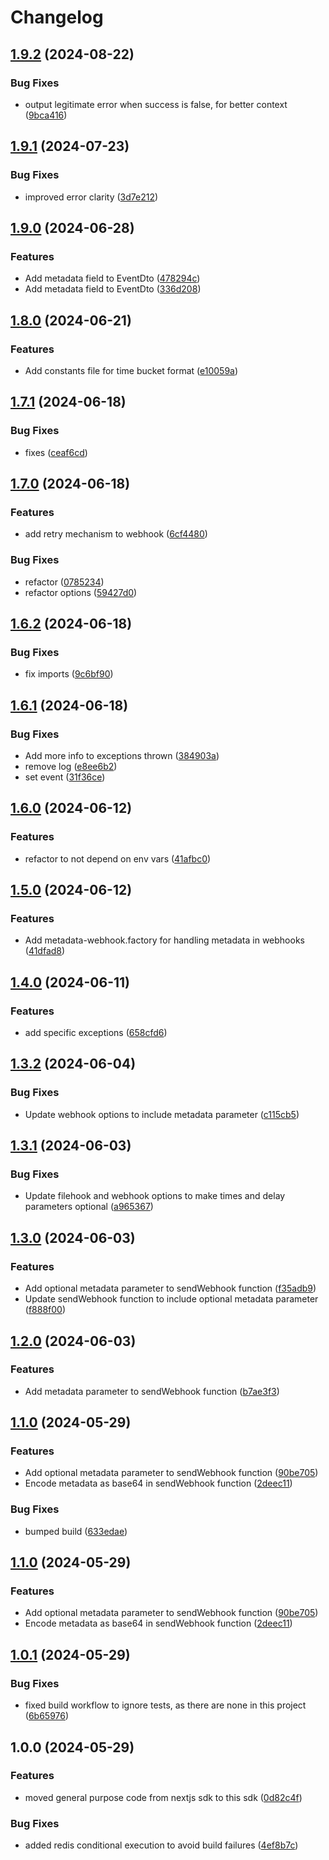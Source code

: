 # Changelog

## [1.9.2](https://github.com/flowcore-io/library-sdk-transformer-core-ts/compare/v1.9.1...v1.9.2) (2024-08-22)


### Bug Fixes

* output legitimate error when success is false, for better context ([9bca416](https://github.com/flowcore-io/library-sdk-transformer-core-ts/commit/9bca4169a09a5b45859c70f20f42fc8980ae93ba))

## [1.9.1](https://github.com/flowcore-io/library-sdk-transformer-core-ts/compare/v1.9.0...v1.9.1) (2024-07-23)


### Bug Fixes

* improved error clarity ([3d7e212](https://github.com/flowcore-io/library-sdk-transformer-core-ts/commit/3d7e2126edab4daea4edd2849d687df639eb8e21))

## [1.9.0](https://github.com/flowcore-io/library-sdk-transformer-core-ts/compare/v1.8.0...v1.9.0) (2024-06-28)


### Features

* Add metadata field to EventDto ([478294c](https://github.com/flowcore-io/library-sdk-transformer-core-ts/commit/478294c51d606260093e35ab20f6d6e9d374d9ae))
* Add metadata field to EventDto ([336d208](https://github.com/flowcore-io/library-sdk-transformer-core-ts/commit/336d208ac32feaacb363a96bba40381b5be47466))

## [1.8.0](https://github.com/flowcore-io/library-sdk-transformer-core-ts/compare/v1.7.1...v1.8.0) (2024-06-21)


### Features

* Add constants file for time bucket format ([e10059a](https://github.com/flowcore-io/library-sdk-transformer-core-ts/commit/e10059a248b8457b4fa93420cf8163ff283e7c43))

## [1.7.1](https://github.com/flowcore-io/library-sdk-transformer-core-ts/compare/v1.7.0...v1.7.1) (2024-06-18)


### Bug Fixes

* fixes ([ceaf6cd](https://github.com/flowcore-io/library-sdk-transformer-core-ts/commit/ceaf6cda1288f60aa40e25fa7854c0b88fa61788))

## [1.7.0](https://github.com/flowcore-io/library-sdk-transformer-core-ts/compare/v1.6.2...v1.7.0) (2024-06-18)


### Features

* add retry mechanism to webhook ([6cf4480](https://github.com/flowcore-io/library-sdk-transformer-core-ts/commit/6cf44808e7a836357262396be696f50445dd40e6))


### Bug Fixes

* refactor ([0785234](https://github.com/flowcore-io/library-sdk-transformer-core-ts/commit/078523428828d292a37710288a748b27cd7a2f7d))
* refactor options ([59427d0](https://github.com/flowcore-io/library-sdk-transformer-core-ts/commit/59427d0985b1c10ee7bdbca285fee7d0b3f8a329))

## [1.6.2](https://github.com/flowcore-io/library-sdk-transformer-core-ts/compare/v1.6.1...v1.6.2) (2024-06-18)


### Bug Fixes

* fix imports ([9c6bf90](https://github.com/flowcore-io/library-sdk-transformer-core-ts/commit/9c6bf90070f1d0851d8a8e8c7da3f0cbdf9f988f))

## [1.6.1](https://github.com/flowcore-io/library-sdk-transformer-core-ts/compare/v1.6.0...v1.6.1) (2024-06-18)


### Bug Fixes

* Add more info to exceptions thrown ([384903a](https://github.com/flowcore-io/library-sdk-transformer-core-ts/commit/384903a4f1a111c126670e8970d8bbd47e3b4a52))
* remove log ([e8ee6b2](https://github.com/flowcore-io/library-sdk-transformer-core-ts/commit/e8ee6b272af772fb5ddb8d139f30d1628c93af3b))
* set event ([31f36ce](https://github.com/flowcore-io/library-sdk-transformer-core-ts/commit/31f36cee58e798e752a1ed22d9d59f34125787c3))

## [1.6.0](https://github.com/flowcore-io/library-sdk-transformer-core-ts/compare/v1.5.0...v1.6.0) (2024-06-12)


### Features

* refactor to not depend on env vars ([41afbc0](https://github.com/flowcore-io/library-sdk-transformer-core-ts/commit/41afbc0f7939e48976c936db56ad1e6dfd449f9c))

## [1.5.0](https://github.com/flowcore-io/library-sdk-transformer-core-ts/compare/v1.4.0...v1.5.0) (2024-06-12)


### Features

* Add metadata-webhook.factory for handling metadata in webhooks ([41dfad8](https://github.com/flowcore-io/library-sdk-transformer-core-ts/commit/41dfad8da58661b8a71674f8699f1fe0d6a92f8e))

## [1.4.0](https://github.com/flowcore-io/library-sdk-transformer-core-ts/compare/v1.3.2...v1.4.0) (2024-06-11)


### Features

* add specific exceptions ([658cfd6](https://github.com/flowcore-io/library-sdk-transformer-core-ts/commit/658cfd6be3b42cad1237ec3d340125e3f8157e79))

## [1.3.2](https://github.com/flowcore-io/library-sdk-transformer-core-ts/compare/v1.3.1...v1.3.2) (2024-06-04)


### Bug Fixes

* Update webhook options to include metadata parameter ([c115cb5](https://github.com/flowcore-io/library-sdk-transformer-core-ts/commit/c115cb50365a20c2f86194ac9e849597db40c2ed))

## [1.3.1](https://github.com/flowcore-io/library-sdk-transformer-core-ts/compare/v1.3.0...v1.3.1) (2024-06-03)


### Bug Fixes

* Update filehook and webhook options to make times and delay parameters optional ([a965367](https://github.com/flowcore-io/library-sdk-transformer-core-ts/commit/a965367b7f584bf625cb35552984e92a754edd5f))

## [1.3.0](https://github.com/flowcore-io/library-sdk-transformer-core-ts/compare/v1.2.0...v1.3.0) (2024-06-03)


### Features

* Add optional metadata parameter to sendWebhook function ([f35adb9](https://github.com/flowcore-io/library-sdk-transformer-core-ts/commit/f35adb9b537d9d568f2f0e7d25d381e18ccc2f62))
* Update sendWebhook function to include optional metadata parameter ([f888f00](https://github.com/flowcore-io/library-sdk-transformer-core-ts/commit/f888f00cbe143e5d21cd7fb237dc1d9e65dad203))

## [1.2.0](https://github.com/flowcore-io/library-sdk-transformer-core-ts/compare/v1.1.0...v1.2.0) (2024-06-03)


### Features

* Add metadata parameter to sendWebhook function ([b7ae3f3](https://github.com/flowcore-io/library-sdk-transformer-core-ts/commit/b7ae3f3e30504eb2a28aded481e2485b2d184d44))

## [1.1.0](https://github.com/flowcore-io/library-sdk-transformer-core-ts/compare/v1.0.1...v1.1.0) (2024-05-29)


### Features

* Add optional metadata parameter to sendWebhook function ([90be705](https://github.com/flowcore-io/library-sdk-transformer-core-ts/commit/90be7058273e8dc2e3cb7d36d062b96bc572dc57))
* Encode metadata as base64 in sendWebhook function ([2deec11](https://github.com/flowcore-io/library-sdk-transformer-core-ts/commit/2deec11f01c901a09b39db45a045bc948e3b2100))


### Bug Fixes

* bumped build ([633edae](https://github.com/flowcore-io/library-sdk-transformer-core-ts/commit/633edae79ad14678de81addbec9538d48ac4de64))

## [1.1.0](https://github.com/flowcore-io/library-sdk-transformer-core-ts/compare/v1.0.1...v1.1.0) (2024-05-29)



### Features

* Add optional metadata parameter to sendWebhook function ([90be705](https://github.com/flowcore-io/library-sdk-transformer-core-ts/commit/90be7058273e8dc2e3cb7d36d062b96bc572dc57))
* Encode metadata as base64 in sendWebhook function ([2deec11](https://github.com/flowcore-io/library-sdk-transformer-core-ts/commit/2deec11f01c901a09b39db45a045bc948e3b2100))

## [1.0.1](https://github.com/flowcore-io/library-sdk-transformer-core-ts/compare/v1.0.0...v1.0.1) (2024-05-29)


### Bug Fixes

* fixed build workflow to ignore tests, as there are none in this project ([6b65976](https://github.com/flowcore-io/library-sdk-transformer-core-ts/commit/6b65976aedb857381fca9c97d9490d370b975ab5))

## 1.0.0 (2024-05-29)


### Features

* moved general purpose code from nextjs sdk to this sdk ([0d82c4f](https://github.com/flowcore-io/library-sdk-transformer-core-ts/commit/0d82c4fb33be6214a20a55ef7e535e5a90bbbd2a))


### Bug Fixes

* added redis conditional execution to avoid build failures ([4ef8b7c](https://github.com/flowcore-io/library-sdk-transformer-core-ts/commit/4ef8b7c1e445b3fd6b248132beeb896d6c442785))
